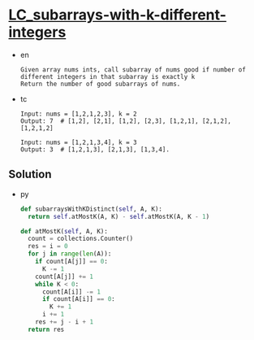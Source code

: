 # [LC_subarrays-with-k-different-integers](https://leetcode.com/problems/subarrays-with-k-different-integers)

* en

  ```en
  Given array nums ints, call subarray of nums good if number of different integers in that subarray is exactly k
  Return the number of good subarrays of nums.
  ```

* tc

  ```tc
  Input: nums = [1,2,1,2,3], k = 2
  Output: 7  # [1,2], [2,1], [1,2], [2,3], [1,2,1], [2,1,2], [1,2,1,2]

  Input: nums = [1,2,1,3,4], k = 3
  Output: 3  # [1,2,1,3], [2,1,3], [1,3,4].
  ```

## Solution

* py

  ```py
  def subarraysWithKDistinct(self, A, K):
    return self.atMostK(A, K) - self.atMostK(A, K - 1)

  def atMostK(self, A, K):
    count = collections.Counter()
    res = i = 0
    for j in range(len(A)):
      if count[A[j]] == 0:
        K -= 1
      count[A[j]] += 1
      while K < 0:
        count[A[i]] -= 1
        if count[A[i]] == 0:
          K += 1
        i += 1
      res += j - i + 1
    return res
  ```
